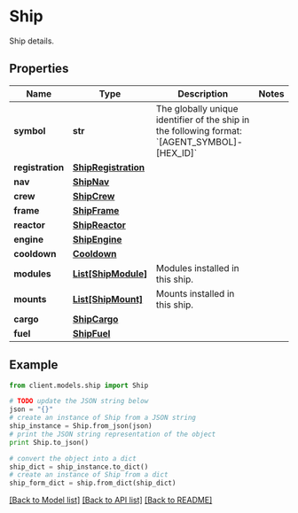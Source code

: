 # Ship

Ship details.

## Properties

Name | Type | Description | Notes
------------ | ------------- | ------------- | -------------
**symbol** | **str** | The globally unique identifier of the ship in the following format: &#x60;[AGENT_SYMBOL]-[HEX_ID]&#x60; | 
**registration** | [**ShipRegistration**](ShipRegistration.md) |  | 
**nav** | [**ShipNav**](ShipNav.md) |  | 
**crew** | [**ShipCrew**](ShipCrew.md) |  | 
**frame** | [**ShipFrame**](ShipFrame.md) |  | 
**reactor** | [**ShipReactor**](ShipReactor.md) |  | 
**engine** | [**ShipEngine**](ShipEngine.md) |  | 
**cooldown** | [**Cooldown**](Cooldown.md) |  | 
**modules** | [**List[ShipModule]**](ShipModule.md) | Modules installed in this ship. | 
**mounts** | [**List[ShipMount]**](ShipMount.md) | Mounts installed in this ship. | 
**cargo** | [**ShipCargo**](ShipCargo.md) |  | 
**fuel** | [**ShipFuel**](ShipFuel.md) |  | 

## Example

```python
from client.models.ship import Ship

# TODO update the JSON string below
json = "{}"
# create an instance of Ship from a JSON string
ship_instance = Ship.from_json(json)
# print the JSON string representation of the object
print Ship.to_json()

# convert the object into a dict
ship_dict = ship_instance.to_dict()
# create an instance of Ship from a dict
ship_form_dict = ship.from_dict(ship_dict)
```
[[Back to Model list]](../README.md#documentation-for-models) [[Back to API list]](../README.md#documentation-for-api-endpoints) [[Back to README]](../README.md)


